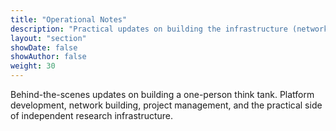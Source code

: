 ```yaml
---
title: "Operational Notes"
description: "Practical updates on building the infrastructure (networks, platforms, projects)"
layout: "section"
showDate: false
showAuthor: false
weight: 30
---
```


Behind-the-scenes updates on building a one-person think tank. Platform development, network building, project management, and the practical side of independent research infrastructure.
